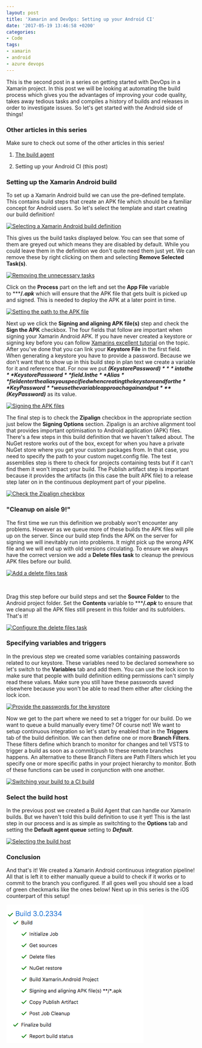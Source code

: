 ```yaml
---
layout: post
title: 'Xamarin and DevOps: Setting up your Android CI'
date: '2017-05-19 13:46:58 +0200'
categories:
- Code
tags:
- xamarin
- android
- azure devops
---
```




This is the second post in a series on getting started with DevOps in a Xamarin project. In this post we will be looking at automating the build process which gives you the advantages of improving your code quality, takes away tedious tasks and compiles a history of builds and releases in order to investigate issues. So let's get started with the Android side of things!







### Other articles in this series




Make sure to check out some of the other articles in this series!



1.  [The build agent](https://www.thewissen.io/xamarin-devops-build-agent/)

2.  Setting up your Android CI (this post)



### Setting up the Xamarin Android build




To set up a Xamarin Android build we can use the pre-defined template. This contains build steps that create an APK file which should be a familiar concept for Android users. So let's select the template and start creating our build definition!



[![Selecting a Xamarin Android build definition](/images/posts/createdefinition-1024x298.png)](/images/posts/createdefinition.png)



This gives us the build tasks displayed below. You can see that some of them are greyed out which means they are disabled by default. While you could leave them in the definition we don't quite need them just yet. We can remove these by right clicking on them and selecting **Remove Selected Task(s)**.



[![Removing the unnecessary tasks](/images/posts/removetasks-1024x437.png)](/images/posts/removetasks.png)



Click on the **Process** part on the left and set the **App File** variable to *****/*.apk*** which will ensure that the APK file that gets built is picked up and signed. This is needed to deploy the APK at a later point in time.



[![Setting the path to the APK file](/images/posts/process-1024x335.png)](/images/posts/process.png)



Next up we click the **Signing and aligning APK file(s)** step and check the **Sign the APK** checkbox. The four fields that follow are important when signing your Xamarin Android APK. If you have never created a keystore or signing key before you can follow [Xamarins excellent tutorial](https://developer.xamarin.com/guides/android/deployment,_testing,_and_metrics/publishing_an_application/part_2_-_signing_the_android_application_package/) on the topic. After you've done that you can link your **Keystore File** in the first field. When generating a keystore you have to provide a password. Because we don't want that to show up in this build step in plan text we create a variable for it and reference that. For now we put ***$(KeystorePassword)*** into the **Keystore Password** field. In the **Alias** field enter the alias you specified when creating the keystore and for the **Key Password** we use the variable approach again and put ***$(KeyPassword)*** as its value.



[![Signing the APK files](/images/posts/valuessign-1024x453.png)](/images/posts/valuessign.png)



The final step is to check the **Zipalign** checkbox in the appropriate section just below the **Signing Options** section. Zipalign is an archive alignment tool that provides important optimisation to Android application (APK) files. There's a few steps in this build definition that we haven't talked about. The NuGet restore works out of the box, except for when you have a private NuGet store where you get your custom packages from. In that case, you need to specify the path to your custom nuget.config file. The test assemblies step is there to check for projects containing tests but if it can't find them it won't impact your build. The Publish artifact step is important because it provides the artifacts (in this case the built APK file) to a release step later on in the continuous deployment part of your pipeline.



[![Check the Zipalign checkbox](/images/posts/passwords-1024x327.png)](/images/posts/passwords.png)



### "Cleanup on aisle 9!"




The first time we run this definition we probably won't encounter any problems. However as we queue more of these builds the APK files will pile up on the server. Since our build step finds the APK on the server for signing we will inevitably run into problems. It might pick up the wrong APK file and we will end up with old versions circulating. To ensure we always have the correct version we add a **Delete files task** to cleanup the previous APK files before our build.



[![Add a delete files task](/images/posts/addcleanup-1024x430.png)](/images/posts/addcleanup.png)



 



Drag this step before our build steps and set the **Source Folder** to the Android project folder. Set the **Contents** variable to *****/*.apk*** to ensure that we cleanup all the APK files still present in this folder and its subfolders. That's it!



[![Configure the delete files task](/images/posts/setupcleanup-1024x363.png)](/images/posts/setupcleanup.png)



### Specifying variables and triggers




In the previous step we created some variables containing passwords related to our keystore. These variables need to be declared somewhere so let's switch to the **Variables** tab and add them. You can use the lock icon to make sure that people with build definition editing permissions can't simply read these values. Make sure you still have these passwords saved elsewhere because you won't be able to read them either after clicking the lock icon.



[![Provide the passwords for the keystore](/images/posts/passwords2-1024x277.png)](/images/posts/passwords2.png)



Now we get to the part where we need to set a trigger for our build. Do we want to queue a build manually every time? Of course not! We want to setup continuous integration so let's start by enabled that in the **Triggers** tab of the build definition. We can then define one or more **Branch Filters**. These filters define which branch to monitor for changes and tell VSTS to trigger a build as soon as a commit/push to these remote branches happens. An alternative to these Branch Filters are Path Filters which let you specify one or more specific paths in your project hierarchy to monitor. Both of these functions can be used in conjunction with one another.



[![Switching your build to a CI build](/images/posts/ciandroid-1024x388.png)](/images/posts/ciandroid.png)



### Select the build host




In the previous post we created a Build Agent that can handle our Xamarin builds. But we haven't told this build definition to use it yet! This is the last step in our process and is as simple as switchting to the **Options** tab and setting the **Default agent queue** setting to ***Default***.



[![Selecting the build host](/images/posts/settingbuildhost-1024x302.png)](/images/posts/settingbuildhost.png)



### Conclusion




And that's it! We created a Xamarin Android continuous integration pipeline! All that is left it to either manually queue a build to check if it works or to commit to the branch you configured. If all goes well you should see a load of green checkmarks like the ones below! Next up in this series is the iOS counterpart of this setup!



[![A successful job!](/images/posts/jobstatus-1.png)](/images/posts/jobstatus-1.png)

